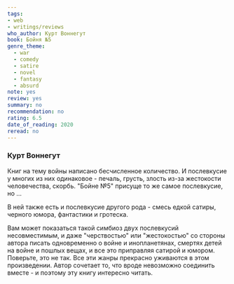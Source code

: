 ```yaml
---
tags:
- web
- writings/reviews
who_author: Курт Воннегут
book: Бойня №5
genre_theme:
  - war
  - comedy
  - satire
  - novel
  - fantasy
  - absurd
note: yes
review: yes
summary: no
recommendation: no
rating: 6.5
date_of_reading: 2020
reread: no
---
```

### Курт Воннегут

Книг на тему войны написано бесчисленное количество. И послевкусие у многих из них одинаковое - печаль, грусть, злость из-за жестокости человечества, скорбь. "Бойне №5" присуще то же самое послевкусие, но …

В ней также есть и послевкусие другого рода - смесь едкой сатиры, черного юмора, фантастики и гротеска.

Вам может показаться такой симбиоз двух послевкусий несовместимым, и даже "черствостью" или "жестокостью" со стороны автора писать одновременно о войне и инопланетянах, смертях детей на войне и пошлых вещах, и все это приправляя сатирой и юмором. Поверьте, это не так. Все эти жанры прекрасно уживаются в этом произведении. Автор сочетает то, что вроде невозможно соединить вместе - и поэтому эту книгу интересно читать.